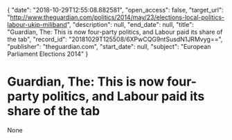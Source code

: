 {
  "date": "2018-10-29T12:55:08.882581", 
  "open_access": false, 
  "target_url": "http://www.theguardian.com/politics/2014/may/23/elections-local-politics-labour-ukip-miliband", 
  "description": null, 
  "end_date": null, 
  "title": "Guardian, The: This is now four-party politics, and Labour paid its share of the tab", 
  "record_id": "20181029T125508/6XPwCQG9ntSusdN1JRMvyg==", 
  "publisher": "theguardian.com", 
  "start_date": null, 
  "subject": "European Parliament Elections 2014"
}

# Guardian, The: This is now four-party politics, and Labour paid its share of the tab

None